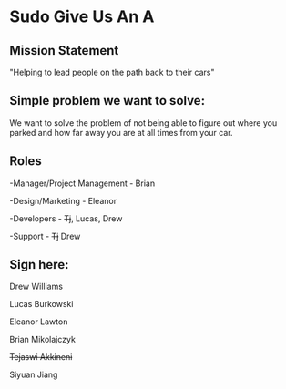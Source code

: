 # Sudo Give Us An A

## Mission Statement
"Helping to lead people on the path back to their cars"
## Simple problem we want to solve:
We want to solve the problem of not being able to figure out where you parked and how far away you are at all times from your car.
## Roles
-Manager/Project Management - Brian

-Design/Marketing - Eleanor 

-Developers - ~~Tj~~, Lucas, Drew

-Support - ~~Tj~~ Drew

## Sign here:

Drew Williams

Lucas Burkowski

Eleanor Lawton

Brian Mikolajczyk

~~Tejaswi Akkineni~~

Siyuan Jiang
